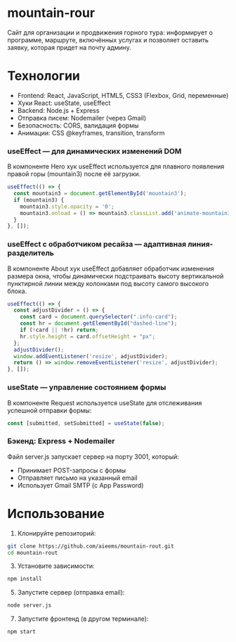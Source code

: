 # mountain-rour
Сайт для организации и продвижения горного тура: информирует о программе, маршруте, включённых услугах и позволяет оставить заявку, которая придет на почту админу.

# Технологии
- Frontend: React, JavaScript, HTML5, CSS3 (Flexbox, Grid, переменные)
- Хуки React: useState, useEffect
- Backend: Node.js + Express
- Отправка писем: Nodemailer (через Gmail)
- Безопасность: CORS, валидация формы
- Анимации: CSS @keyframes, transition, transform

### useEffect — для динамических изменений DOM
В компоненте Hero хук useEffect используется для плавного появления правой горы (mountain3) после её загрузки.  
```js
useEffect(() => {
  const mountain3 = document.getElementById('mountain3');
  if (mountain3) {
    mountain3.style.opacity = '0';
    mountain3.onload = () => mountain3.classList.add('animate-mountain3');
  }
}, []);
```
### useEffect с обработчиком ресайза — адаптивная линия-разделитель
В компоненте About хук useEffect добавляет обработчик изменения размера окна, чтобы динамически подстраивать высоту вертикальной пунктирной линии между колонками под высоту самого высокого блока.
```js
useEffect(() => {
  const adjustDivider = () => {
    const card = document.querySelector(".info-card");
    const hr = document.getElementById("dashed-line");
    if (!card || !hr) return;
    hr.style.height = card.offsetHeight + "px";
  };
  adjustDivider();
  window.addEventListener('resize', adjustDivider);
  return () => window.removeEventListener('resize', adjustDivider);
}, []);
```
### useState — управление состоянием формы
В компоненте Request используется useState для отслеживания успешной отправки формы:
```js
const [submitted, setSubmitted] = useState(false);
```
### Бэкенд: Express + Nodemailer
Файл server.js запускает сервер на порту 3001, который:
- Принимает POST-запросы с формы
- Отправляет письмо на указанный email
- Использует Gmail SMTP (с App Password)

# Использование
1. Клонируйте репозиторий:
```sh
git clone https://github.com/aieems/mountain-rout.git
cd mountain-rout
```
3. Установите зависимости:
```sh
npm install
```
5. Запустите сервер (отправка email):
```sh
node server.js
```
7. Запустите фронтенд (в другом терминале):
```sh
npm start
```
